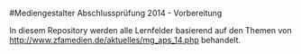 #Mediengestalter Abschlussprüfung 2014 - Vorbereitung

In diesem Repository werden alle Lernfelder basierend auf den Themen von http://www.zfamedien.de/aktuelles/mg_aps_14.php behandelt.

